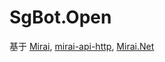 # SgBot.Open
 基于 
[Mirai](https://github.com/mamoe/mirai), 
[mirai-api-http](https://github.com/project-mirai/mirai-api-http), 
[Mirai.Net](https://github.com/SinoAHpx/Mirai.Net)